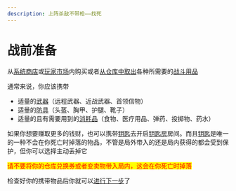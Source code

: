 ```yaml
---
description: 上阵杀敌不带枪——找死
---
```


# 战前准备

从[系统商店](xi-tong-shang-dian.md)或[玩家市场](wan-jia-shi-chang.md)内购买或者[从仓库中取出](si-ren-cang-ku.md)各种所需要的[战斗用品](../../../wu-pin/zhan-dou-yong-pin/)

通常来说，你应该携带

* 适量的[武器](../../../wu-pin/zhan-dou-yong-pin/wu-qi/)（远程武器、近战武器、首领信物）
* 适量的[防具](../../../wu-pin/zhan-dou-yong-pin/fang-ju.md)（头盔、胸甲、护腿、靴子）
* 适量的且有需要用到的[消耗品](../../../wu-pin/zhan-dou-yong-pin/xiao-hao-pin/)（食物、医疗用品、弹药、投掷物、药水）

如果你想要赚取更多的钱财，也可以携带[钥匙](../../../wu-pin/yao-shi/)去开启[钥匙房](../../../tie-men-zen-me-da-kai.md)房间。而且[钥匙](../../../wu-pin/yao-shi/)是唯一的一种不会在你死亡时掉落的物品，不管是局外带入的还是局内获得的都会受到保护，但你可以选择主动丢掉它

<mark style="color:red;">请不要将你的仓库兑换券或者变卖物带入局内，这会在你死亡时掉落</mark>

检查好你的携带物品后你就可以[进行下一步](../zu-dui-xi-tong.md)了
